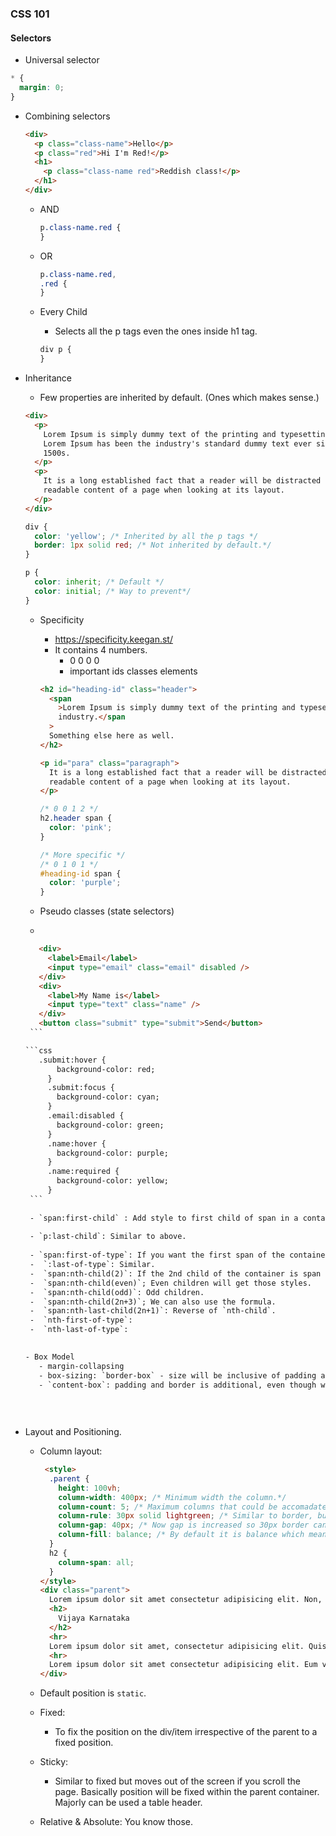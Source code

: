 ### CSS 101

#### Selectors

- Universal selector

```css
* {
  margin: 0;
}
```

- Combining selectors

  ```html
  <div>
    <p class="class-name">Hello</p>
    <p class="red">Hi I'm Red!</p>
    <h1>
      <p class="class-name red">Reddish class!</p>
    </h1>
  </div>
  ```

  - AND

    ```css
    p.class-name.red {
    }
    ```

  - OR

    ```css
    p.class-name.red,
    .red {
    }
    ```

  - Every Child

    - Selects all the p tags even the ones inside h1 tag.

    ```css
    div p {
    }
    ```

- Inheritance

  - Few properties are inherited by default. (Ones which makes sense.)

  ```html
  <div>
    <p>
      Lorem Ipsum is simply dummy text of the printing and typesetting industry.
      Lorem Ipsum has been the industry's standard dummy text ever since the
      1500s.
    </p>
    <p>
      It is a long established fact that a reader will be distracted by the
      readable content of a page when looking at its layout.
    </p>
  </div>
  ```

  ```css
  div {
    color: 'yellow'; /* Inherited by all the p tags */
    border: 1px solid red; /* Not inherited by default.*/
  }

  p {
    color: inherit; /* Default */
    color: initial; /* Way to prevent*/
  }
  ```

  - Specificity

    - https://specificity.keegan.st/
    - It contains 4 numbers.
      - 0 0 0 0
      - important ids classes elements

    ```html
    <h2 id="heading-id" class="header">
      <span
        >Lorem Ipsum is simply dummy text of the printing and typesetting
        industry.</span
      >
      Something else here as well.
    </h2>

    <p id="para" class="paragraph">
      It is a long established fact that a reader will be distracted by the
      readable content of a page when looking at its layout.
    </p>
    ```

    ```css
    /* 0 0 1 2 */
    h2.header span {
      color: 'pink';
    }

    /* More specific */
    /* 0 1 0 1 */
    #heading-id span {
      color: 'purple';
    }
    ```
    
    
   - Pseudo classes (state selectors)
   - 
     
     ```html
        <div>
          <label>Email</label>
          <input type="email" class="email" disabled />
        </div>
        <div>
          <label>My Name is</label>
          <input type="text" class="name" />
        </div>
        <button class="submit" type="submit">Send</button>
      ```
     
     ```css   
        .submit:hover {
            background-color: red;
          }
          .submit:focus {
            background-color: cyan;
          }
          .email:disabled {
            background-color: green;
          }
          .name:hover {
            background-color: purple;
          }
          .name:required {
            background-color: yellow;
          }
      ```
      
      - `span:first-child` : Add style to first child of span in a container. If the first child of a container is a div or anything else this style won't be applied.
      
      - `p:last-child`: Similar to above.
      
      - `span:first-of-type`: If you want the first span of the container (not first child of the container, span:first-child is applied only when the first child of the container is span, but span:first-of-type add the style to first child of the conatiner irrespective of whether it is the first child or not, but it should be first span in the container.)
      -  `:last-of-type`: Similar.
      -  `span:nth-child(2)`: If the 2nd child of the container is span apply these styles.
      -  `span:nth-child(even)`; Even children will get those styles.
      -  `span:nth-child(odd)`: Odd children.
      -  `span:nth-child(2n+3)`; We can also use the formula. 
      -  `span:nth-last-child(2n+1)`: Reverse of `nth-child`.
      -  `nth-first-of-type`:
      -  `nth-last-of-type`:

      
     - Box Model
        - margin-collapsing
        - box-sizing: `border-box` - size will be inclusive of padding and border.  Say width: 100px and height: 100px, if we provide padding 10px content's height and width will be adjusted (shrunken down) so that height and width still remains 100.
        - `content-box`: padding and border is additional, even though we specify width and height to be 100px padding and border will add on to that, so technically container's height and width will be greater than 100px.
        
        
        
 - Layout and Positioning.
    - Column layout:
        ```html 
         <style>
          .parent {
            height: 100vh;
            column-width: 400px; /* Minimum width the column.*/
            column-count: 5; /* Maximum columns that could be accomadated.*/
            column-rule: 30px solid lightgreen; /* Similar to border, but it can overlap the content not exactly like border. */
            column-gap: 40px; /* Now gap is increased so 30px border can be easily accomadated without overlap.*/
            column-fill: balance; /* By default it is balance which means content should be equally distributed between all the columns. If its auto if fills the first column first and then second and then third.*/
          }
          h2 {
            column-span: all;
          }
        </style>
        <div class="parent">
          Lorem ipsum dolor sit amet consectetur adipisicing elit. Non, accusantium. Lorem ipsum dolor sit amet consectetur, adipisicing elit. Non impedit modi iusto repellat, adipisci quam. Repellat ducimus expedita ipsam quaerat.
          <h2>
            Vijaya Karnataka
          </h2>
          <hr>
          Lorem ipsum dolor sit amet, consectetur adipisicing elit. Quis omnis accusamus deserunt. Laudantium similique mollitia praesentium ab ipsam veniam dignissimos consectetur. Culpa sapiente impedit autem iste perferendis et. Odio, laborum quia fugiat quo numquam quam magnam eveniet dolores incidunt, quasi blanditiis distinctio commodi ratione ad recusandae provident quod sint. Adipisci!
          <hr>
          Lorem ipsum dolor sit amet consectetur adipisicing elit. Eum voluptatibus quidem distinctio ratione, consequatur similique natus odit maxime fugit vel eveniet illum ipsum, repudiandae reiciendis. Perspiciatis officiis atque inventore fugit eius reprehenderit iste natus sapiente quo, delectus quas molestias, eos dignissimos accusamus corporis velit. Molestias eum minus numquam esse illum quod libero beatae dignissimos perspiciatis doloribus possimus fugiat, quibusdam soluta.
        </div>
        ```

     - Default position is `static`.
       
     - Fixed:
          - To fix the position on the div/item irrespective of the parent to a fixed position.

      - Sticky:
          - Similar to fixed but moves out of the screen if you scroll the page. Basically position will be fixed within the parent container. Majorly can be used a table header. 
      
      - Relative & Absolute: You know those.  
       
